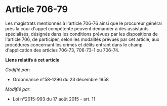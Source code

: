 # Article 706-79

Les magistrats mentionnés à l'article 706-76 ainsi que le procureur général près la cour d'appel compétente peuvent demander
à des assistants spécialisés, désignés dans les conditions prévues par les dispositions de l'article 706, de participer,
selon les modalités prévues par cet article, aux procédures concernant les crimes et délits entrant dans le champ
d'application des articles 706-73, 706-73-1 ou 706-74.

**Liens relatifs à cet article**

_Codifié par_:

  - Ordonnance n°58-1296 du 23 décembre 1958

_Modifié par_:

  - Loi n°2015-993 du 17 août 2015 - art. 11
